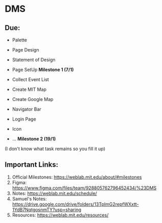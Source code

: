 # DMS

## Due:
- Palette
- Page Design
- Statement of Design
- Page SetUp
**Milestone 1 (7/1)**

- Collect Event List
- Create MIT Map
- Create Google Map

- Navigator Bar
- Login Page
- Icon
- ...
**Milestone 2 (19/1)**

(I don't know what task remains so you fill it up)

## Important Links:
1. Official Milestones: https://weblab.mit.edu/about/#milestones
2. Figma: https://www.figma.com/files/team/928805762796452434/%23DMS
3. Notes: https://weblab.mit.edu/schedule/
4. Samuel's Notes: https://drive.google.com/drive/folders/13TpImG2repfWXxtt-1YdB7NqtgosnmTY?usp=sharing
5. Resources: https://weblab.mit.edu/resources/
